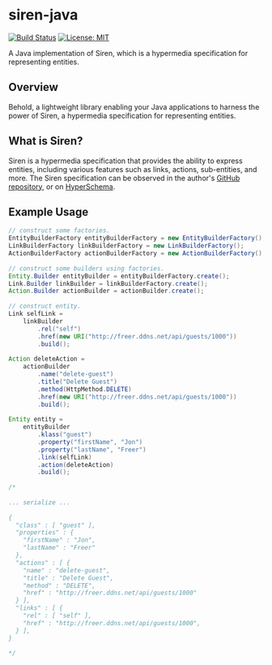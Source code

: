 # siren-java 

[![Build Status](https://travis-ci.org/freerjm/siren-java.svg?branch=master)](https://travis-ci.org/freerjm/siren-java)
[![License: MIT](https://img.shields.io/badge/License-MIT-yellow.svg)](https://opensource.org/licenses/MIT)

A Java implementation of Siren, which is a hypermedia specification for representing entities.

## Overview

Behold, a lightweight library enabling your Java applications to harness the power of Siren,
a hypermedia specification for representing entities.

## What is Siren?

Siren is a hypermedia specification that provides the ability to express entities, including various
features such as links, actions, sub-entities, and more. The Siren specification can be observed
in the author's [GitHub repository](https://github.com/kevinswiber/siren), or on
[HyperSchema](http://hyperschema.org/mediatypes/siren).

## Example Usage

```java
// construct some factories.
EntityBuilderFactory entityBuilderFactory = new EntityBuilderFactory();
LinkBuilderFactory linkBuilderFactory = new LinkBuilderFactory();
ActionBuilderFactory actionBuilderFactory = new ActionBuilderFactory();
 
// construct some builders using factories.
Entity.Builder entityBuilder = entityBuilderFactory.create();
Link.Builder linkBuilder = linkBuilderFactory.create();
Action.Builder actionBuilder = actionBuilder.create();
 
// construct entity.
Link selfLink = 
    linkBuilder
        .rel("self")
        .href(new URI("http://freer.ddns.net/api/guests/1000"))
        .build();
 
Action deleteAction = 
    actionBuilder
        .name("delete-guest")
        .title("Delete Guest")
        .method(HttpMethod.DELETE)
        .href(new URI("http://freer.ddns.net/api/guests/1000"))
        .build();
 
Entity entity = 
    entityBuilder
        .klass("guest")
        .property("firstName", "Jon")
        .property("lastName", "Freer")
        .link(selfLink)
        .action(deleteAction)
        .build();
 
/*
 
... serialize ...
 
{
  "class" : [ "guest" ],
  "properties" : {
    "firstName" : "Jon",
    "lastName" : "Freer"
  },
  "actions" : [ {
    "name" : "delete-guest",
    "title" : "Delete Guest",
    "method" : "DELETE",
    "href" : "http://freer.ddns.net/api/guests/1000"
  } ],
  "links" : [ {
    "rel" : [ "self" ],
    "href" : "http://freer.ddns.net/api/guests/1000",
  } ],
}
 
*/
```